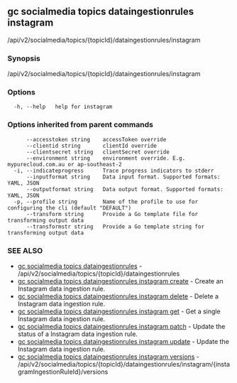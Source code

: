 ## gc socialmedia topics dataingestionrules instagram

/api/v2/socialmedia/topics/{topicId}/dataingestionrules/instagram

### Synopsis

/api/v2/socialmedia/topics/{topicId}/dataingestionrules/instagram

### Options

```
  -h, --help   help for instagram
```

### Options inherited from parent commands

```
      --accesstoken string    accessToken override
      --clientid string       clientId override
      --clientsecret string   clientSecret override
      --environment string    environment override. E.g. mypurecloud.com.au or ap-southeast-2
  -i, --indicateprogress      Trace progress indicators to stderr
      --inputformat string    Data input format. Supported formats: YAML, JSON
      --outputformat string   Data output format. Supported formats: YAML, JSON
  -p, --profile string        Name of the profile to use for configuring the cli (default "DEFAULT")
      --transform string      Provide a Go template file for transforming output data
      --transformstr string   Provide a Go template string for transforming output data
```

### SEE ALSO

* [gc socialmedia topics dataingestionrules](gc_socialmedia_topics_dataingestionrules.html)	 - /api/v2/socialmedia/topics/{topicId}/dataingestionrules
* [gc socialmedia topics dataingestionrules instagram create](gc_socialmedia_topics_dataingestionrules_instagram_create.html)	 - Create an Instagram data ingestion rule.
* [gc socialmedia topics dataingestionrules instagram delete](gc_socialmedia_topics_dataingestionrules_instagram_delete.html)	 - Delete a Instagram data ingestion rule.
* [gc socialmedia topics dataingestionrules instagram get](gc_socialmedia_topics_dataingestionrules_instagram_get.html)	 - Get a single Instagram data ingestion rule.
* [gc socialmedia topics dataingestionrules instagram patch](gc_socialmedia_topics_dataingestionrules_instagram_patch.html)	 - Update the status of a Instagram data ingestion rule.
* [gc socialmedia topics dataingestionrules instagram update](gc_socialmedia_topics_dataingestionrules_instagram_update.html)	 - Update the Instagram data ingestion rule.
* [gc socialmedia topics dataingestionrules instagram versions](gc_socialmedia_topics_dataingestionrules_instagram_versions.html)	 - /api/v2/socialmedia/topics/{topicId}/dataingestionrules/instagram/{instagramIngestionRuleId}/versions


